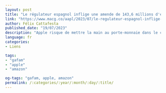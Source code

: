 ```yaml
---
layout: post
title: "Le régulateur espagnol inflige une amende de 143,6 millions d'euros à Apple pour son accord avec Amazon"
link: "https://www.macg.co/aapl/2023/07/le-regulateur-espagnol-inflige-une-amende-de-1436-millions-deuros-apple-pour-son-accord-avec-amazon-138251"
author: Félix Cattafesta
published_date: "19/07/2023"
description: "Apple risque de mettre la main au porte-monnaie dans le cadre de son controversé partenariat avec Amazon. En 2018, Cupertino a signé un accord avec la plateforme pour la création d'une boutique certifiée visant officiellement à réduire la vente de contrefaçons. La démarche a été suivie d'un coup de balai chez les revendeurs non agréés, qui devaient respecter certaines conditions impossibles à atteindre pour les très petites entreprises."
language: fr
categories:
- Liens

tags:
- "gafam"
- "apple"
- "amazon"

og-tags: "gafam, apple, amazon"
permalink: /:categories/:year/:month/:day/:title/
---
```

